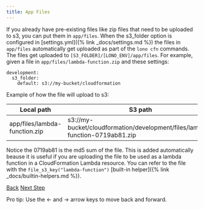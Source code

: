 ```yaml
---
title: App Files
---
```


If you already have pre-existing files like zip files that need to be uploaded to s3, you can put them in `app/files`.  When the s3_folder option is configured in [settings.yml]({% link _docs/settings.md %}) the files in `app/files` automatically get uploaded as part of the `lono cfn` commands. The files get uploaded to `[S3_FOLDER]/[LONO_ENV]/app/files`. For example, given a file in `app/files/lambda-function.zip` and these settings:

```
development:
  s3_folder:
    default: s3://my-bucket/cloudformation
```

Example of how the file will upload to s3:

Local path | S3 path
--- | ---
app/files/lambda-function.zip | s3://my-bucket/cloudformation/development/files/lambda-function-0719ab81.zip

Notice the 0719ab81 is the md5 sum of the file.  This is added automatically beause it is useful if you are uploading the file to be used as a lambda function in a CloudFormation Lambda resource.  You can refer to the file with the `file_s3_key("lambda-function")` [built-in helper]({% link _docs/builtin-helpers.md %}).

<a id="prev" class="btn btn-basic" href="{% link _docs/app-scripts.md %}">Back</a>
<a id="next" class="btn btn-primary" href="{% link _docs/builtin-helpers.md %}">Next Step</a>
<p class="keyboard-tip">Pro tip: Use the <- and -> arrow keys to move back and forward.</p>
